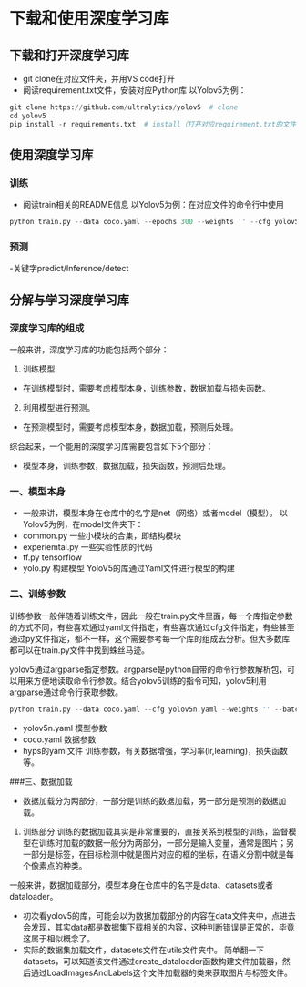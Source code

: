 # 下载和使用深度学习库
## 下载和打开深度学习库
- git clone在对应文件夹，并用VS code打开
- 阅读requirement.txt文件，安装对应Python库
以Yolov5为例：
```Python
git clone https://github.com/ultralytics/yolov5  # clone
cd yolov5
pip install -r requirements.txt  # install（打开对应requirement.txt的文件目录下进行操作）
```
## 使用深度学习库
### 训练
- 阅读train相关的README信息
以Yolov5为例：在对应文件的命令行中使用
```Python
python train.py --data coco.yaml --epochs 300 --weights '' --cfg yolov5n.yaml  --batch-size 128
```
### 预测
-关键字predict/Inference/detect

## 分解与学习深度学习库
### 深度学习库的组成
一般来讲，深度学习库的功能包括两个部分：
1. 训练模型
- 在训练模型时，需要考虑模型本身，训练参数，数据加载与损失函数。
2. 利用模型进行预测。
- 在预测模型时，需要考虑模型本身，数据加载，预测后处理。

综合起来，一个能用的深度学习库需要包含如下5个部分：
- 模型本身，训练参数，数据加载，损失函数，预测后处理。

### 一、模型本身
- 一般来讲，模型本身在仓库中的名字是net（网络）或者model（模型）。
以Yolov5为例，在model文件夹下：
- common.py 一些小模块的合集，即结构模块
- experiemtal.py 一些实验性质的代码
- tf.py tensorflow
- yolo.py 构建模型
YoloV5的库通过Yaml文件进行模型的构建

### 二、训练参数
训练参数一般伴随着训练文件，因此一般在train.py文件里面，每一个库指定参数的方式不同，有些喜欢通过yaml文件指定，有些喜欢通过cfg文件指定，有些甚至通过py文件指定，都不一样，这个需要参考每一个库的组成去分析。但大多数库都可以在train.py文件中找到蛛丝马迹。

yolov5通过argparse指定参数。argparse是python自带的命令行参数解析包，可以用来方便地读取命令行参数。结合yolov5训练的指令可知，yolov5利用argparse通过命令行获取参数。
```Python
python train.py --data coco.yaml --cfg yolov5n.yaml --weights '' --batch-size 128
```
- yolov5n.yaml 模型参数
- coco.yaml 数据参数
- hyps的yaml文件 训练参数，有关数据增强，学习率(lr,learning)，损失函数等。

###三、数据加载
- 数据加载分为两部分，一部分是训练的数据加载，另一部分是预测的数据加载。
1. 训练部分
训练的数据加载其实是非常重要的，直接关系到模型的训练，监督模型在训练时加载的数据一般分为两部分，一部分是输入变量，通常是图片；另一部分是标签，在目标检测中就是图片对应的框的坐标，在语义分割中就是每个像素点的种类。

一般来讲，数据加载部分，模型本身在仓库中的名字是data、datasets或者dataloader。

- 初次看yolov5的库，可能会以为数据加载部分的内容在data文件夹中，点进去会发现，其实data都是数据集下载相关的内容，这种判断错误是正常的，毕竟这属于相似概念了。
- 实际的数据集加载文件，datasets文件在utils文件夹中。
简单翻一下datasets，可以知道该文件通过create_dataloader函数构建文件加载器，然后通过LoadImagesAndLabels这个文件加载器的类来获取图片与标签文件。
